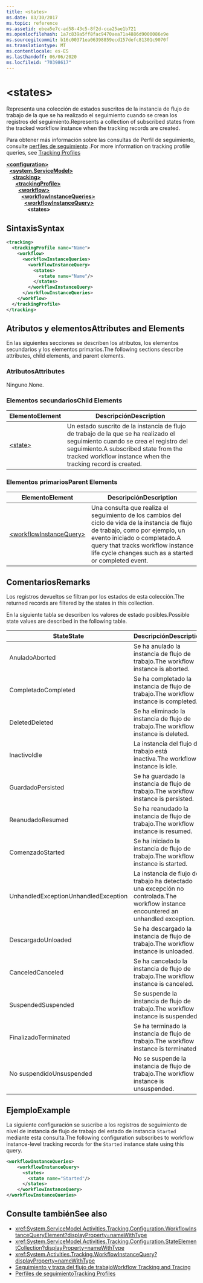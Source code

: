 ```yaml
---
title: <states>
ms.date: 03/30/2017
ms.topic: reference
ms.assetid: ebea5e7c-ad58-43c5-8f2d-cca25ae1b721
ms.openlocfilehash: 1a7c839a5ff8fac9470aea71a4886d9000086e9e
ms.sourcegitcommit: b16c00371ea06398859ecd157defc81301c9070f
ms.translationtype: MT
ms.contentlocale: es-ES
ms.lasthandoff: 06/06/2020
ms.locfileid: "70398617"
---
```

# \<states>
<span data-ttu-id="d8cc2-101">Representa una colección de estados suscritos de la instancia de flujo de trabajo de la que se ha realizado el seguimiento cuando se crean los registros del seguimiento.</span><span class="sxs-lookup"><span data-stu-id="d8cc2-101">Represents a collection of subscribed states from the tracked workflow instance when the tracking records are created.</span></span>  
  
 <span data-ttu-id="d8cc2-102">Para obtener más información sobre las consultas de Perfil de seguimiento, consulte [perfiles de seguimiento](../../../windows-workflow-foundation/tracking-profiles.md) .</span><span class="sxs-lookup"><span data-stu-id="d8cc2-102">For more information on tracking profile queries, see [Tracking Profiles](../../../windows-workflow-foundation/tracking-profiles.md)</span></span>  
  
[**\<configuration>**](../configuration-element.md)\
&nbsp;&nbsp;[**\<system.ServiceModel>**](system-servicemodel-of-workflow.md)\
&nbsp;&nbsp;&nbsp;&nbsp;[**\<tracking>**](tracking.md)\
&nbsp;&nbsp;&nbsp;&nbsp;&nbsp;&nbsp;[**\<trackingProfile>**](trackingprofile.md)\
&nbsp;&nbsp;&nbsp;&nbsp;&nbsp;&nbsp;&nbsp;&nbsp;[**\<workflow>**](workflow.md)\
&nbsp;&nbsp;&nbsp;&nbsp;&nbsp;&nbsp;&nbsp;&nbsp;&nbsp;&nbsp;[**\<workflowInstanceQueries>**](workflowinstancequeries.md)\
&nbsp;&nbsp;&nbsp;&nbsp;&nbsp;&nbsp;&nbsp;&nbsp;&nbsp;&nbsp;&nbsp;&nbsp;[**\<workflowInstanceQuery>**](workflowinstancequery.md)\
&nbsp;&nbsp;&nbsp;&nbsp;&nbsp;&nbsp;&nbsp;&nbsp;&nbsp;&nbsp;&nbsp;&nbsp;&nbsp;&nbsp;**\<states>**  
  
## <a name="syntax"></a><span data-ttu-id="d8cc2-103">Sintaxis</span><span class="sxs-lookup"><span data-stu-id="d8cc2-103">Syntax</span></span>  
  
```xml  
<tracking>
  <trackingProfile name="Name">
    <workflow>
      <workflowInstanceQueries>
        <workflowInstanceQuery>
          <states>
            <state name="Name"/>
          </states>
        </workflowInstanceQuery>
      </workflowInstanceQueries>
    </workflow>
  </trackingProfile>
</tracking>  
```  
  
## <a name="attributes-and-elements"></a><span data-ttu-id="d8cc2-104">Atributos y elementos</span><span class="sxs-lookup"><span data-stu-id="d8cc2-104">Attributes and Elements</span></span>  
 <span data-ttu-id="d8cc2-105">En las siguientes secciones se describen los atributos, los elementos secundarios y los elementos primarios.</span><span class="sxs-lookup"><span data-stu-id="d8cc2-105">The following sections describe attributes, child elements, and parent elements.</span></span>  
  
### <a name="attributes"></a><span data-ttu-id="d8cc2-106">Atributos</span><span class="sxs-lookup"><span data-stu-id="d8cc2-106">Attributes</span></span>  
 <span data-ttu-id="d8cc2-107">Ninguno.</span><span class="sxs-lookup"><span data-stu-id="d8cc2-107">None.</span></span>  
  
### <a name="child-elements"></a><span data-ttu-id="d8cc2-108">Elementos secundarios</span><span class="sxs-lookup"><span data-stu-id="d8cc2-108">Child Elements</span></span>  
  
|<span data-ttu-id="d8cc2-109">Elemento</span><span class="sxs-lookup"><span data-stu-id="d8cc2-109">Element</span></span>|<span data-ttu-id="d8cc2-110">Descripción</span><span class="sxs-lookup"><span data-stu-id="d8cc2-110">Description</span></span>|  
|-------------|-----------------|  
|[\<state>](states.md)|<span data-ttu-id="d8cc2-111">Un estado suscrito de la instancia de flujo de trabajo de la que se ha realizado el seguimiento cuando se crea el registro del seguimiento.</span><span class="sxs-lookup"><span data-stu-id="d8cc2-111">A subscribed state from the tracked workflow instance when the tracking record is created.</span></span>|  
  
### <a name="parent-elements"></a><span data-ttu-id="d8cc2-112">Elementos primarios</span><span class="sxs-lookup"><span data-stu-id="d8cc2-112">Parent Elements</span></span>  
  
|<span data-ttu-id="d8cc2-113">Elemento</span><span class="sxs-lookup"><span data-stu-id="d8cc2-113">Element</span></span>|<span data-ttu-id="d8cc2-114">Descripción</span><span class="sxs-lookup"><span data-stu-id="d8cc2-114">Description</span></span>|  
|-------------|-----------------|  
|[\<workflowInstanceQuery>](workflowinstancequery.md)|<span data-ttu-id="d8cc2-115">Una consulta que realiza el seguimiento de los cambios del ciclo de vida de la instancia de flujo de trabajo, como por ejemplo, un evento iniciado o completado.</span><span class="sxs-lookup"><span data-stu-id="d8cc2-115">A query that tracks workflow instance life cycle changes such as a started or completed event.</span></span>|  
  
## <a name="remarks"></a><span data-ttu-id="d8cc2-116">Comentarios</span><span class="sxs-lookup"><span data-stu-id="d8cc2-116">Remarks</span></span>  
 <span data-ttu-id="d8cc2-117">Los registros devueltos se filtran por los estados de esta colección.</span><span class="sxs-lookup"><span data-stu-id="d8cc2-117">The returned records are filtered by the states in this collection.</span></span>  
  
 <span data-ttu-id="d8cc2-118">En la siguiente tabla se describen los valores de estado posibles.</span><span class="sxs-lookup"><span data-stu-id="d8cc2-118">Possible state values are described in the following table.</span></span>  
  
|<span data-ttu-id="d8cc2-119">State</span><span class="sxs-lookup"><span data-stu-id="d8cc2-119">State</span></span>|<span data-ttu-id="d8cc2-120">Descripción</span><span class="sxs-lookup"><span data-stu-id="d8cc2-120">Description</span></span>|  
|-----------|-----------------|  
|<span data-ttu-id="d8cc2-121">Anulado</span><span class="sxs-lookup"><span data-stu-id="d8cc2-121">Aborted</span></span>|<span data-ttu-id="d8cc2-122">Se ha anulado la instancia de flujo de trabajo.</span><span class="sxs-lookup"><span data-stu-id="d8cc2-122">The workflow instance is aborted.</span></span>|  
|<span data-ttu-id="d8cc2-123">Completado</span><span class="sxs-lookup"><span data-stu-id="d8cc2-123">Completed</span></span>|<span data-ttu-id="d8cc2-124">Se ha completado la instancia de flujo de trabajo.</span><span class="sxs-lookup"><span data-stu-id="d8cc2-124">The workflow instance is completed.</span></span>|  
|<span data-ttu-id="d8cc2-125">Deleted</span><span class="sxs-lookup"><span data-stu-id="d8cc2-125">Deleted</span></span>|<span data-ttu-id="d8cc2-126">Se ha eliminado la instancia de flujo de trabajo.</span><span class="sxs-lookup"><span data-stu-id="d8cc2-126">The workflow instance is deleted.</span></span>|  
|<span data-ttu-id="d8cc2-127">Inactivo</span><span class="sxs-lookup"><span data-stu-id="d8cc2-127">Idle</span></span>|<span data-ttu-id="d8cc2-128">La instancia del flujo de trabajo está inactiva.</span><span class="sxs-lookup"><span data-stu-id="d8cc2-128">The workflow instance is idle.</span></span>|  
|<span data-ttu-id="d8cc2-129">Guardado</span><span class="sxs-lookup"><span data-stu-id="d8cc2-129">Persisted</span></span>|<span data-ttu-id="d8cc2-130">Se ha guardado la instancia de flujo de trabajo.</span><span class="sxs-lookup"><span data-stu-id="d8cc2-130">The workflow instance is persisted.</span></span>|  
|<span data-ttu-id="d8cc2-131">Reanudado</span><span class="sxs-lookup"><span data-stu-id="d8cc2-131">Resumed</span></span>|<span data-ttu-id="d8cc2-132">Se ha reanudado la instancia de flujo de trabajo.</span><span class="sxs-lookup"><span data-stu-id="d8cc2-132">The workflow instance is resumed.</span></span>|  
|<span data-ttu-id="d8cc2-133">Comenzado</span><span class="sxs-lookup"><span data-stu-id="d8cc2-133">Started</span></span>|<span data-ttu-id="d8cc2-134">Se ha iniciado la instancia de flujo de trabajo.</span><span class="sxs-lookup"><span data-stu-id="d8cc2-134">The workflow instance is started.</span></span>|  
|<span data-ttu-id="d8cc2-135">UnhandledException</span><span class="sxs-lookup"><span data-stu-id="d8cc2-135">UnhandledException</span></span>|<span data-ttu-id="d8cc2-136">La instancia de flujo de trabajo ha detectado una excepción no controlada.</span><span class="sxs-lookup"><span data-stu-id="d8cc2-136">The workflow instance encountered an unhandled exception.</span></span>|  
|<span data-ttu-id="d8cc2-137">Descargado</span><span class="sxs-lookup"><span data-stu-id="d8cc2-137">Unloaded</span></span>|<span data-ttu-id="d8cc2-138">Se ha descargado la instancia de flujo de trabajo.</span><span class="sxs-lookup"><span data-stu-id="d8cc2-138">The workflow instance is unloaded.</span></span>|  
|<span data-ttu-id="d8cc2-139">Canceled</span><span class="sxs-lookup"><span data-stu-id="d8cc2-139">Canceled</span></span>|<span data-ttu-id="d8cc2-140">Se ha cancelado la instancia de flujo de trabajo.</span><span class="sxs-lookup"><span data-stu-id="d8cc2-140">The workflow instance is canceled.</span></span>|  
|<span data-ttu-id="d8cc2-141">Suspended</span><span class="sxs-lookup"><span data-stu-id="d8cc2-141">Suspended</span></span>|<span data-ttu-id="d8cc2-142">Se suspende la instancia de flujo de trabajo.</span><span class="sxs-lookup"><span data-stu-id="d8cc2-142">The workflow instance is suspended.</span></span>|  
|<span data-ttu-id="d8cc2-143">Finalizado</span><span class="sxs-lookup"><span data-stu-id="d8cc2-143">Terminated</span></span>|<span data-ttu-id="d8cc2-144">Se ha terminado la instancia de flujo de trabajo.</span><span class="sxs-lookup"><span data-stu-id="d8cc2-144">The workflow instance is terminated.</span></span>|  
|<span data-ttu-id="d8cc2-145">No suspendido</span><span class="sxs-lookup"><span data-stu-id="d8cc2-145">Unsuspended</span></span>|<span data-ttu-id="d8cc2-146">No se suspende la instancia de flujo de trabajo.</span><span class="sxs-lookup"><span data-stu-id="d8cc2-146">The workflow instance is unsuspended.</span></span>|  
  
## <a name="example"></a><span data-ttu-id="d8cc2-147">Ejemplo</span><span class="sxs-lookup"><span data-stu-id="d8cc2-147">Example</span></span>  
 <span data-ttu-id="d8cc2-148">La siguiente configuración se suscribe a los registros de seguimiento de nivel de instancia de flujo de trabajo del estado de instancia `Started` mediante esta consulta.</span><span class="sxs-lookup"><span data-stu-id="d8cc2-148">The following configuration subscribes to workflow instance-level tracking records for the `Started` instance state using this query.</span></span>  
  
```xml  
<workflowInstanceQueries>  
    <workflowInstanceQuery>  
      <states>  
        <state name="Started"/>  
      </states>  
    </workflowInstanceQuery>  
</workflowInstanceQueries>  
```  
  
## <a name="see-also"></a><span data-ttu-id="d8cc2-149">Consulte también</span><span class="sxs-lookup"><span data-stu-id="d8cc2-149">See also</span></span>

- <xref:System.ServiceModel.Activities.Tracking.Configuration.WorkflowInstanceQueryElement?displayProperty=nameWithType>
- <xref:System.ServiceModel.Activities.Tracking.Configuration.StateElementCollection?displayProperty=nameWithType>
- <xref:System.Activities.Tracking.WorkflowInstanceQuery?displayProperty=nameWithType>
- [<span data-ttu-id="d8cc2-150">Seguimiento y traza del flujo de trabajo</span><span class="sxs-lookup"><span data-stu-id="d8cc2-150">Workflow Tracking and Tracing</span></span>](../../../windows-workflow-foundation/workflow-tracking-and-tracing.md)
- [<span data-ttu-id="d8cc2-151">Perfiles de seguimiento</span><span class="sxs-lookup"><span data-stu-id="d8cc2-151">Tracking Profiles</span></span>](../../../windows-workflow-foundation/tracking-profiles.md)
